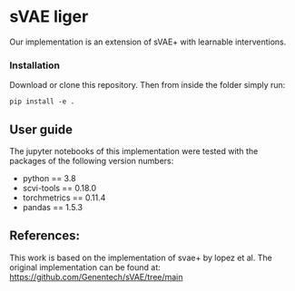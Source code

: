 # sVAE liger
Our implementation is an extension of sVAE+ with learnable interventions. 

### Installation
Download or clone this repository. Then from inside the folder simply run:
```
pip install -e . 
```

## User guide
The jupyter notebooks of this implementation were tested with the packages of the following version numbers:
- python == 3.8
- scvi-tools == 0.18.0
- torchmetrics == 0.11.4
- pandas == 1.5.3

## References:
This work is based on the implementation of svae+ by lopez et al. The original implementation can be found at: https://github.com/Genentech/sVAE/tree/main
